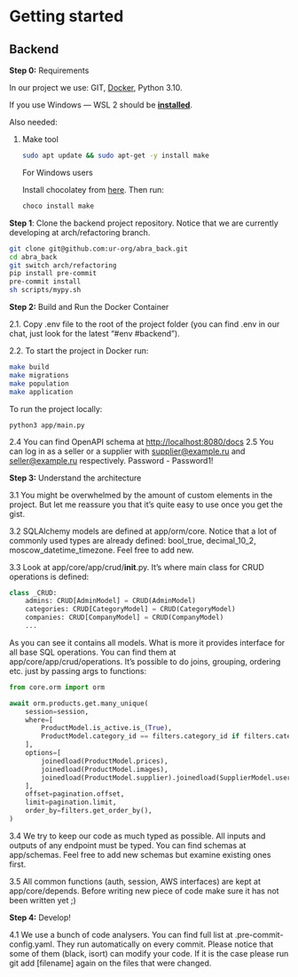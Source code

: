 # Getting started

## **Backend**

**Step 0:** Requirements

In our project we use: GIT, [Docker](https://docs.docker.com/desktop/windows/wsl/), Python 3.10.

If you use Windows — WSL 2 should be **[installed](https://learn.microsoft.com/en-us/windows/wsl/install)**.

Also needed:

1. Make tool

    ```bash
    sudo apt update && sudo apt-get -y install make
    ```

   For Windows users

   Install chocolatey from [here](https://chocolatey.org/install). Then run:

    ```bash
    choco install make
    ```

**Step 1**: Clone the backend project repository. Notice that we are currently developing at arch/refactoring branch.

```bash
git clone git@github.com:ur-org/abra_back.git
cd abra_back
git switch arch/refactoring
pip install pre-commit
pre-commit install
sh scripts/mypy.sh
```

**Step 2:** Build and Run the Docker Container

2.1. Copy .env file to the root of the project folder (you can find .env in our chat, just look for the latest “#env
#backend”).

2.2. To start the project in Docker run:

```bash
make build
make migrations
make population
make application
```

To run the project locally:

```shell
python3 app/main.py
```

2.4 You can find OpenAPI schema at [http://localhost:8080/docs](http://localhost:8080/docs)
2.5 You can log in as a seller or a supplier with supplier@example.ru and seller@example.ru respectively. Password -
Password1!

**Step 3:** Understand the architecture

3.1 You might be overwhelmed by the amount of custom elements in the project. But let me reassure you that it’s quite
easy to use once you get the gist.

3.2 SQLAlchemy models are defined at app/orm/core. Notice that a lot of commonly used types are already defined:
bool_true, decimal_10_2, moscow_datetime_timezone. Feel free to add new.

3.3 Look at app/core/app/crud/__init__.py. It’s where main class for CRUD operations is defined:

```python
class _CRUD:
    admins: CRUD[AdminModel] = CRUD(AdminModel)
    categories: CRUD[CategoryModel] = CRUD(CategoryModel)
    companies: CRUD[CompanyModel] = CRUD(CompanyModel)
    ...
```

As you can see it contains all models. What is more it provides interface for all base SQL operations. You can find them
at app/core/app/crud/operations. It’s possible to do joins, grouping, ordering etc. just by passing args to functions:

```python
from core.orm import orm

await orm.products.get.many_unique(
    session=session,
    where=[
        ProductModel.is_active.is_(True),
        ProductModel.category_id == filters.category_id if filters.category_id else None,
    ],
    options=[
        joinedload(ProductModel.prices),
        joinedload(ProductModel.images),
        joinedload(ProductModel.supplier).joinedload(SupplierModel.user),
    ],
    offset=pagination.offset,
    limit=pagination.limit,
    order_by=filters.get_order_by(),
)
```

3.4 We try to keep our code as much typed as possible. All inputs and outputs of any endpoint must be typed. You can
find schemas at app/schemas. Feel free to add new schemas but examine existing ones first.

3.5 All common functions (auth, session, AWS interfaces) are kept at app/core/depends. Before writing new piece of code
make sure it has not been written yet ;)

********************Step 4:******************** Develop!

4.1 We use a bunch of code analysers. You can find full list at .pre-commit-config.yaml. They run automatically on every
commit. Please notice that some of them (black, isort) can modify your code. If it is the case please run git
add [filename] again on the files that were changed.

